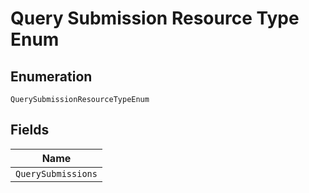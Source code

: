 
# Query Submission Resource Type Enum

## Enumeration

`QuerySubmissionResourceTypeEnum`

## Fields

| Name |
|  --- |
| `QuerySubmissions` |

